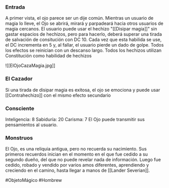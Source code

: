 ### Entrada
A primer vista, el ojo parece ser un dije común. Mientras un usuario de magia lo lleve, el Ojo se abrirá, mirará y parpadeará hacia otros usuarios de magia cercanos. El usuario puede usar el hechizo "[[Disipar magia]]" sin gastar espacios de hechizos, pero para hacerlo, deberá superar una tirada de salvación de consitución con DC 10. Cada vez que esta habilida se use, el DC incrementa en 5 y, al fallar, el usuario pierde un dado de golpe.
Todos los efectos se reinician con un descanso largo.
Todos los hechizos utilizan Constitución como habilidad de hechizos

![[ElOjoCazaMagia.jpg]]

### El Cazador
Si una tirada de disipar magia es exitosa, el ojo se emociona y puede usar [[Contrahechizo]] con el mismo efecto secundario

### Consciente
Inteligencia: 8
Sabiduría: 20
Carisma: 7
El Ojo puede transmitir sus pensamientos al usuario.

### Monstruos
El Ojo, es una reliquia antigua, pero no recuerda su nacimiento. Sus primeros recuerdos inician en el momento en el que fue cedido a su segundo dueño, del que no puede revelar nada de información. Luego fue cedido, robado y vendido por varios amos diferentes, aprendiendo y creciendo en el camino, hasta llegar a manos de [[Lander Severian]].


#ObjetoMágico #Hombrew 